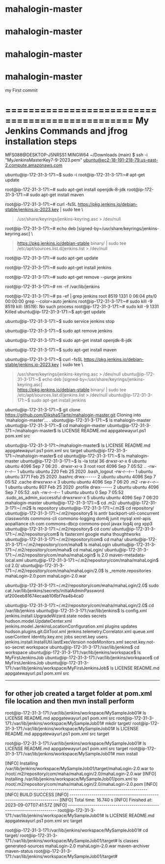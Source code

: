 # mahalogin-master
# mahalogin-master
# mahalogin-master
# mahalogin-master
my First commit


================================================
My Jenkins Commands  and jfrog installation steps
=================================================
MFS088@DESKTOP-J5NRSS1 MINGW64 ~/Downloads (main)
$ ssh -i "MyJenkinsMasterKey7-9-2023.pem" ubuntu@ec2-18-191-218-79.us-east-2.compute.amazonaws.com

ubuntu@ip-172-31-3-171:~$ sudo -i
root@ip-172-31-3-171:~# apt-get update

root@ip-172-31-3-171:~# sudo apt-get install openjdk-8-jdk
root@ip-172-31-3-171:~# sudo apt-get install maven

root@ip-172-31-3-171:~# curl -fsSL https://pkg.jenkins.io/debian-stable/jenkins.io-2023.key | sudo tee \
>   /usr/share/keyrings/jenkins-keyring.asc > /dev/null
> 
root@ip-172-31-3-171:~# echo deb [signed-by=/usr/share/keyrings/jenkins-keyring.asc] \
>   https://pkg.jenkins.io/debian-stable binary/ | sudo tee \
>   /etc/apt/sources.list.d/jenkins.list > /dev/null
> 
root@ip-172-31-3-171:~# sudo apt-get update

root@ip-172-31-3-171:~# sudo apt-get install jenkins

root@ip-172-31-3-171:~# sudo apt-get remove --purge jenkins

root@ip-172-31-3-171:~#  rm -rf /var/lib/jenkins

root@ip-172-31-3-171:~# ps -ef | grep jenkins
root        8519    1331  0 06:04 pts/0    00:00:00 grep --color=auto jenkins
root@ip-172-31-3-171:~# sudo kill -9 8519
kill: (8519): No such process
root@ip-172-31-3-171:~# sudo kill -9 1331
Killed
ubuntu@ip-172-31-3-171:~$ apt-get update

ubuntu@ip-172-31-3-171:~$ sudo service jenkins stop

ubuntu@ip-172-31-3-171:~$ sudo apt remove jenkins

ubuntu@ip-172-31-3-171:~$ sudo apt-get install openjdk-8-jdk

ubuntu@ip-172-31-3-171:~$ sudo apt-get install maven

ubuntu@ip-172-31-3-171:~$ curl -fsSL https://pkg.jenkins.io/debian-stable/jenkins.io-2023.key | sudo tee \
>   /usr/share/keyrings/jenkins-keyring.asc > /dev/null
ubuntu@ip-172-31-3-171:~$ echo deb [signed-by=/usr/share/keyrings/jenkins-keyring.asc] \
>   https://pkg.jenkins.io/debian-stable binary/ | sudo tee \
>   /etc/apt/sources.list.d/jenkins.list > /dev/null
ubuntu@ip-172-31-3-171:~$ sudo apt-get install jenkins

ubuntu@ip-172-31-3-171:~$ git clone https://github.com/DikshaSTarte/mahalogin-master.git
Cloning into 'mahalogin-master'...
.
ubuntu@ip-172-31-3-171:~$ ls
mahalogin-master
ubuntu@ip-172-31-3-171:~$ cd mahalogin-master
ubuntu@ip-172-31-3-171:~/mahalogin-master$ ls
LICENSE  README.md  appgatewayurl.ps1  pom.xml  src


ubuntu@ip-172-31-3-171:~/mahalogin-master$ ls
LICENSE  README.md  appgatewayurl.ps1  pom.xml  src  target
ubuntu@ip-172-31-3-171:~/mahalogin-master$ cd
ubuntu@ip-172-31-3-171:~$ ls
mahalogin-master
ubuntu@ip-172-31-3-171:~$ ls -la
total 36
drwxr-xr-x 6 ubuntu ubuntu 4096 Sep  7 06:20 .
drwxr-xr-x 3 root   root   4096 Sep  7 05:52 ..
-rw-r--r-- 1 ubuntu ubuntu  220 Feb 25  2020 .bash_logout
-rw-r--r-- 1 ubuntu ubuntu 3771 Feb 25  2020 .bashrc
drwx------ 2 ubuntu ubuntu 4096 Sep  7 05:52 .cache
drwxrwxr-x 3 ubuntu ubuntu 4096 Sep  7 06:20 .m2
-rw-r--r-- 1 ubuntu ubuntu  807 Feb 25  2020 .profile
drwx------ 2 ubuntu ubuntu 4096 Sep  7 05:52 .ssh
-rw-r--r-- 1 ubuntu ubuntu    0 Sep  7 05:52 .sudo_as_admin_successful
drwxrwxr-x 5 ubuntu ubuntu 4096 Sep  7 06:20 mahalogin-master
ubuntu@ip-172-31-3-171:~$ cd .m2/
ubuntu@ip-172-31-3-171:~/.m2$ ls
repository
ubuntu@ip-172-31-3-171:~/.m2$ cd repository/
ubuntu@ip-172-31-3-171:~/.m2/repository$ ls
antlr        backport-util-concurrent  classworlds  commons-cli   commons-logging  dom4j  junit  mysql  xml-apis
aopalliance  ch                        com          commons-dbcp  commons-pool     javax  log4j  org    xpp3
ubuntu@ip-172-31-3-171:~/.m2/repository$ cd com/
ubuntu@ip-172-31-3-171:~/.m2/repository/com$ ls
fasterxml  google  maha  thoughtworks
ubuntu@ip-172-31-3-171:~/.m2/repository/com$ cd maha/
ubuntu@ip-172-31-3-171:~/.m2/repository/com/maha$ ls
mahaLogin
ubuntu@ip-172-31-3-171:~/.m2/repository/com/maha$ cd mahaLogin/
ubuntu@ip-172-31-3-171:~/.m2/repository/com/maha/mahaLogin$ ls
2.0  maven-metadata-local.xml
ubuntu@ip-172-31-3-171:~/.m2/repository/com/maha/mahaLogin$ cd 2.0/
ubuntu@ip-172-31-3-171:~/.m2/repository/com/maha/mahaLogin/2.0$ ls
_remote.repositories  mahaLogin-2.0.pom  mahaLogin-2.0.war

ubuntu@ip-172-31-3-171:~/.m2/repository/com/maha/mahaLogin/2.0$ sudo cat /var/lib/jenkins/secrets/initialAdminPassword
af200eeb81674ecaab106bf7ea4b4ca0

ubuntu@ip-172-31-3-171:~/.m2/repository/com/maha/mahaLogin/2.0$ cd /var/lib/jenkins
ubuntu@ip-172-31-3-171:/var/lib/jenkins$ ls
config.xml                                   jenkins.install.UpgradeWizard.state             nodes                     secrets
hudson.model.UpdateCenter.xml                jenkins.model.JenkinsLocationConfiguration.xml  plugins                   updates
hudson.plugins.git.GitTool.xml               jenkins.telemetry.Correlator.xml                queue.xml                 userContent
identity.key.enc                             jobs                                            secret.key                users
jenkins.install.InstallUtil.lastExecVersion  nodeMonitors.xml                                secret.key.not-so-secret  workspace
ubuntu@ip-172-31-3-171:/var/lib/jenkins$ cd workspace
ubuntu@ip-172-31-3-171:/var/lib/jenkins/workspace$ ls
MyFirstJenkinsJob
ubuntu@ip-172-31-3-171:/var/lib/jenkins/workspace$ cd MyFirstJenkinsJob
ubuntu@ip-172-31-3-171:/var/lib/jenkins/workspace/MyFirstJenkinsJob$ ls
LICENSE  README.md  appgatewayurl.ps1  pom.xml  src

--------------------------------------
for other job created a target folder at pom.xml file location and then mvn install perform 
------------------------
root@ip-172-31-3-171:/var/lib/jenkins/workspace/MySampleJob01# ls
LICENSE  README.md  appgatewayurl.ps1  pom.xml  src
root@ip-172-31-3-171:/var/lib/jenkins/workspace/MySampleJob01# mkdir target/
root@ip-172-31-3-171:/var/lib/jenkins/workspace/MySampleJob01# ls
LICENSE  README.md  appgatewayurl.ps1  pom.xml  src  target



root@ip-172-31-3-171:/var/lib/jenkins/workspace/MySampleJob01# ls
LICENSE  README.md  appgatewayurl.ps1  pom.xml  src  target
root@ip-172-31-3-171:/var/lib/jenkins/workspace/MySampleJob01# mvn install

[INFO] Installing /var/lib/jenkins/workspace/MySampleJob01/target/mahaLogin-2.0.war to /root/.m2/repository/com/maha/mahaLogin/2.0/mahaLogin-2.0.war
[INFO] Installing /var/lib/jenkins/workspace/MySampleJob01/pom.xml to /root/.m2/repository/com/maha/mahaLogin/2.0/mahaLogin-2.0.pom
[INFO] ------------------------------------------------------------------------
[INFO] BUILD SUCCESS
[INFO] ------------------------------------------------------------------------
[INFO] Total time:  16.740 s
[INFO] Finished at: 2023-09-07T07:41:57Z
[INFO] ------------------------------------------------------------------------
root@ip-172-31-3-171:/var/lib/jenkins/workspace/MySampleJob01# ls
LICENSE  README.md  appgatewayurl.ps1  pom.xml  src  target

root@ip-172-31-3-171:/var/lib/jenkins/workspace/MySampleJob01# cd target/
root@ip-172-31-3-171:/var/lib/jenkins/workspace/MySampleJob01/target# ls
classes  generated-sources  mahaLogin-2.0  mahaLogin-2.0.war  maven-archiver  maven-status
root@ip-172-31-3-171:/var/lib/jenkins/workspace/MySampleJob01/target#
